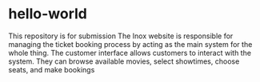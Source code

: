 # hello-world
This repository is for submission
The Inox website is responsible for managing the ticket booking process by acting as the main system for the whole thing. 
The customer interface allows customers to interact with the system. They can browse available movies, select showtimes, choose seats, and make bookings
